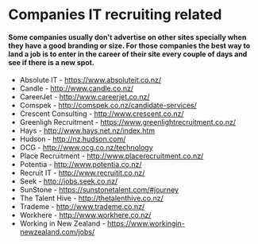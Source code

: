 # Companies IT recruiting related
#### Some companies usually don't advertise on other sites specially when they have a good branding or size. For those companies the best way to land a job is to enter in the career of their site every couple of days and see if there is a new spot.


* Absolute IT - https://www.absoluteit.co.nz/ 
* Candle - http://www.candle.co.nz/ 
* CareerJet - http://www.careerjet.co.nz/ 
* Comspek - http://comspek.co.nz/candidate-services/ 
* Crescent Consulting - http://www.crescent.co.nz/ 
* Greenligh Recruitment - https://www.greenlightrecruitment.co.nz/ 
* Hays - http://www.hays.net.nz/index.htm 
* Hudson - http://nz.hudson.com/ 
* OCG - http://www.ocg.co.nz/technology 
* Place Recruitment - http://www.placerecruitment.co.nz/ 
* Potentia - http://www.potentia.co.nz/ 
* Recruit IT - http://www.recruitit.co.nz/ 
* Seek - http://jobs.seek.co.nz/ 
* SunStone - https://sunstonetalent.com/#journey 
* The Talent Hive - http://thetalenthive.co.nz/ 
* Trademe - http://www.trademe.co.nz/ 
* Workhere - http://www.workhere.co.nz/ 
* Working in New Zealand - https://www.workingin-newzealand.com/jobs/ 
